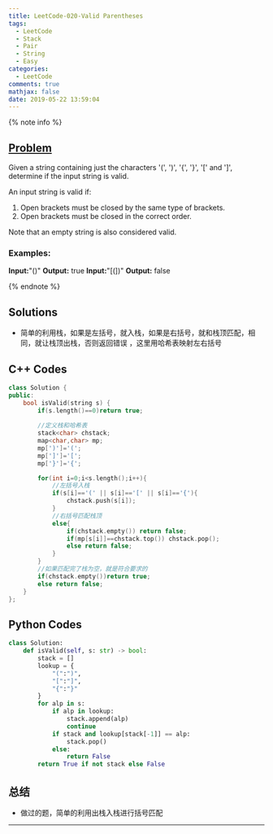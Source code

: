 ```yaml
---
title: LeetCode-020-Valid Parentheses
tags:
  - LeetCode
  - Stack
  - Pair
  - String
  - Easy
categories:
  - LeetCode
comments: true
mathjax: false
date: 2019-05-22 13:59:04
---
```


<meta name="referrer" content="no-referrer" />

{% note info %}
## [Problem](https://leetcode.com/problems/valid-parentheses/)   
Given a string containing just the characters '(', ')', '{', '}', '[' and ']', determine if the input string is valid.

An input string is valid if:
1. Open brackets must be closed by the same type of brackets.
2. Open brackets must be closed in the correct order.

Note that an empty string is also considered valid.

### Examples:
**Input:**"()"
**Output:** true
**Input:**"[(])"
**Output:** false

{% endnote %}
<!--more-->

## Solutions
- 简单的利用栈，如果是左括号，就入栈，如果是右括号，就和栈顶匹配，相同，就让栈顶出栈，否则返回错误 ，这里用哈希表映射左右括号


## C++ Codes

```C++
class Solution {
public:
    bool isValid(string s) {
        if(s.length()==0)return true;
        
        //定义栈和哈希表
        stack<char> chstack;
        map<char,char> mp;
        mp[')']='(';
        mp[']']='[';
        mp['}']='{';

        for(int i=0;i<s.length();i++){
            //左括号入栈
            if(s[i]=='(' || s[i]=='[' || s[i]=='{'){
                chstack.push(s[i]);
            }
            //右括号匹配栈顶
            else{
                if(chstack.empty()) return false;
                if(mp[s[i]]==chstack.top()) chstack.pop();
                else return false;
            }
        }
        //如果匹配完了栈为空，就是符合要求的
        if(chstack.empty())return true;
        else return false;
    }
};
```

## Python Codes

```python
class Solution:
    def isValid(self, s: str) -> bool:
        stack = []
        lookup = {
            "(":")",
            "[":"]",
            "{":"}"
        }
        for alp in s:
            if alp in lookup:
                stack.append(alp)
                continue
            if stack and lookup[stack[-1]] == alp:
                stack.pop()
            else:
                return False
        return True if not stack else False
```

## 总结
- 做过的题，简单的利用出栈入栈进行括号匹配 


------

